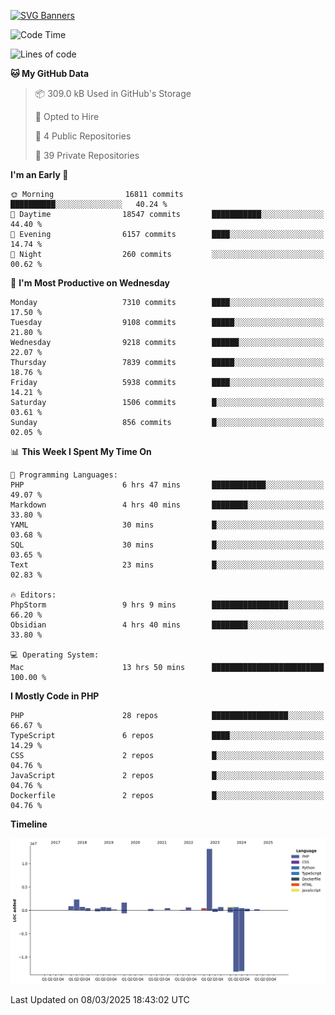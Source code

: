 [![SVG Banners](https://svg-banners.vercel.app/api?type=glitch&text1=Gere_Lajos%F0%9F%92%BB&width=800&height=400)](https://github.com/Akshay090/svg-banners)

<!--START_SECTION:waka-->
![Code Time](http://img.shields.io/badge/Code%20Time-2%2C268%20hrs%2040%20mins-blue)

![Lines of code](https://img.shields.io/badge/From%20Hello%20World%20I%27ve%20Written-25.7%20million%20lines%20of%20code-blue)

**🐱 My GitHub Data** 

> 📦 309.0 kB Used in GitHub's Storage 
 > 
> 💼 Opted to Hire
 > 
> 📜 4 Public Repositories 
 > 
> 🔑 39 Private Repositories 
 > 
**I'm an Early 🐤** 

```text
🌞 Morning                16811 commits       ██████████░░░░░░░░░░░░░░░   40.24 % 
🌆 Daytime                18547 commits       ███████████░░░░░░░░░░░░░░   44.40 % 
🌃 Evening                6157 commits        ████░░░░░░░░░░░░░░░░░░░░░   14.74 % 
🌙 Night                  260 commits         ░░░░░░░░░░░░░░░░░░░░░░░░░   00.62 % 
```
📅 **I'm Most Productive on Wednesday** 

```text
Monday                   7310 commits        ████░░░░░░░░░░░░░░░░░░░░░   17.50 % 
Tuesday                  9108 commits        █████░░░░░░░░░░░░░░░░░░░░   21.80 % 
Wednesday                9218 commits        ██████░░░░░░░░░░░░░░░░░░░   22.07 % 
Thursday                 7839 commits        █████░░░░░░░░░░░░░░░░░░░░   18.76 % 
Friday                   5938 commits        ████░░░░░░░░░░░░░░░░░░░░░   14.21 % 
Saturday                 1506 commits        █░░░░░░░░░░░░░░░░░░░░░░░░   03.61 % 
Sunday                   856 commits         █░░░░░░░░░░░░░░░░░░░░░░░░   02.05 % 
```


📊 **This Week I Spent My Time On** 

```text
💬 Programming Languages: 
PHP                      6 hrs 47 mins       ████████████░░░░░░░░░░░░░   49.07 % 
Markdown                 4 hrs 40 mins       ████████░░░░░░░░░░░░░░░░░   33.80 % 
YAML                     30 mins             █░░░░░░░░░░░░░░░░░░░░░░░░   03.68 % 
SQL                      30 mins             █░░░░░░░░░░░░░░░░░░░░░░░░   03.65 % 
Text                     23 mins             █░░░░░░░░░░░░░░░░░░░░░░░░   02.83 % 

🔥 Editors: 
PhpStorm                 9 hrs 9 mins        █████████████████░░░░░░░░   66.20 % 
Obsidian                 4 hrs 40 mins       ████████░░░░░░░░░░░░░░░░░   33.80 % 

💻 Operating System: 
Mac                      13 hrs 50 mins      █████████████████████████   100.00 % 
```

**I Mostly Code in PHP** 

```text
PHP                      28 repos            █████████████████░░░░░░░░   66.67 % 
TypeScript               6 repos             ████░░░░░░░░░░░░░░░░░░░░░   14.29 % 
CSS                      2 repos             █░░░░░░░░░░░░░░░░░░░░░░░░   04.76 % 
JavaScript               2 repos             █░░░░░░░░░░░░░░░░░░░░░░░░   04.76 % 
Dockerfile               2 repos             █░░░░░░░░░░░░░░░░░░░░░░░░   04.76 % 
```



**Timeline**

![Lines of Code chart](https://raw.githubusercontent.com/gere-lajos/gere-lajos/main/assets/bar_graph.png)


 Last Updated on 08/03/2025 18:43:02 UTC
<!--END_SECTION:waka-->

